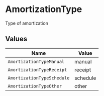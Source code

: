 # AmortizationType

Type of amortization


## Values

| Name                       | Value                      |
| -------------------------- | -------------------------- |
| `AmortizationTypeManual`   | manual                     |
| `AmortizationTypeReceipt`  | receipt                    |
| `AmortizationTypeSchedule` | schedule                   |
| `AmortizationTypeOther`    | other                      |